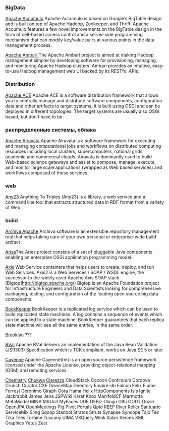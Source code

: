 ### BigData
[Apache Accumulo](http://accumulo.apache.org/) Apache Accumulo is based on Google’s BigTable design and is built on top of Apache Hadoop, Zookeeper, and Thrift. Apache Accumulo features a few novel improvements on the BigTable design in the form of cell-based access control and a server-side programming mechanism that can modify key/value pairs at various points in the data management process.

[ Apache Ambari ](http://ambari.apache.org/) The Apache Ambari project is aimed at making Hadoop management simpler by developing software for provisioning, managing, and monitoring Apache Hadoop clusters. Ambari provides an intuitive, easy-to-use Hadoop management web UI backed by its RESTful APIs.

### Distribution
[Apache ACE](http://accumulo.apache.org/) Apache ACE is a software distribution framework that allows you to centrally manage and distribute software components, configuration data and other artifacts to target systems. It is built using OSGi and can be deployed in different topologies. The target systems are usually also OSGi based, but don't have to be.


### распределенные системы, облака
[Apache Airavata](http://airavata.apache.org/) Apache Airavata is a software framework for executing and managing computational jobs and workflows on distributed computing resources including local clusters, supercomputers, national grids, academic and commercial clouds. Airavata is dominantly used to build Web-based science gateways and assist to compose, manage, execute, and monitor large scale applications (wrapped as Web based services) and workflows composed of these services.

### web
[Any23](http://any23.apache.org)  Anything To Triples (Any23) is a library, a web service and a command line tool that extracts structured data in RDF format from a variety of Web 

### build
[Archiva Apache]( http://archiva.apache.org) Archiva software is an extensible repository management tool that helps taking care of your own personal or enterprise-wide build artifact 

[Aries](http://aries.apache.org/)The Aries project consists of a set of pluggable Java components enabling an enterprise OSGi application programming model. 

[Axis](http://axis.apache.org/) Web Service containers that helps users to create, deploy, and run Web Services. Axis2 is a Web Services / SOAP / WSDL engine, the successor to the widely used Apache Axis SOAP stack. 
[Bigtop]http://bigtop.apache.org/) Bigtop is an Apache Foundation project for Infrastructure Engineers and Data Scientists looking for comprehensive packaging, testing, and configuration of the leading open source big data components.

[BookKeeper](http://bookkeeper.apache.org/) BookKeeper is a replicated log service which can be used to build replicated state machines. A log contains a sequence of events which can be applied to a state machine. BookKeeper guarantees that each replica state machine will see all the same entries, in the same order.

[Brooklyn](http://brooklyn.apache.org/) ???

[BVal](http://bval.apache.org/) Apache BVal delivers an implementation of the Java Bean Validation (JSR303) Specification which is TCK compliant, works on Java SE 5 or later

[Cayenne](http://cayenne.apache.org/) Apache Cayenne(tm) is an open source persistence framework licensed under the Apache License, providing object-relational mapping (ORM) and remoting services. 

[Chemistry]()
[Chukwa]()
[Clerezza]()
CloudStack
Cocoon
Continuum
Cordova
Crunch
Curator
CXF
DeviceMap
Directory
Empire-db
Falcon
Felix
Flume
Forrest
Geronimo
Giraph
Gora
Hama
Helix
HttpComponents
Isis
Ignite
Jackrabbit
James
Jena
JSPWiki
Karaf
Knox
ManifoldCF
Marmotta
MetaModel
MINA
MRUnit
MyFaces
ODE
OFBiz
Olingo
Oltu
OODT
Oozie
OpenJPA
OpenMeetings
Pig
Pivot
Portals
Qpid
REEF
River
Roller
Santuario
ServiceMix
Sling
Sqoop
Stanbol
Stratos
Struts
Synapse
Syncope
Tajo
Tez
Tika
Tiles
Turbine
Tuscany
UIMA
VXQuery
Wink
Xalan
Xerces
XML Graphics
Yetus
Zest
